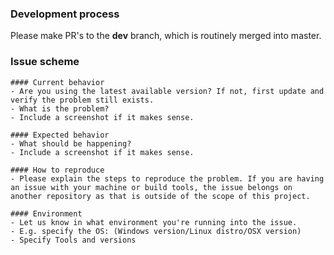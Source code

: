 ### Development process

Please make PR's to the **dev** branch, which is routinely merged into master. 

### Issue scheme

```
#### Current behavior
- Are you using the latest available version? If not, first update and verify the problem still exists.
- What is the problem?
- Include a screenshot if it makes sense.

#### Expected behavior
- What should be happening?
- Include a screenshot if it makes sense.

#### How to reproduce
- Please explain the steps to reproduce the problem. If you are having an issue with your machine or build tools, the issue belongs on another repository as that is outside of the scope of this project.

#### Environment
- Let us know in what environment you're running into the issue.
- E.g. specify the OS: (Windows version/Linux distro/OSX version) 
- Specify Tools and versions
```
